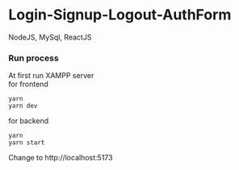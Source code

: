 # Login-Signup-Logout-AuthForm
NodeJS, MySql, ReactJS

### Run process  
At first run XAMPP server  
for frontend
```
yarn
yarn dev
```
for backend
```
yarn
yarn start
```
Change to http://localhost:5173
